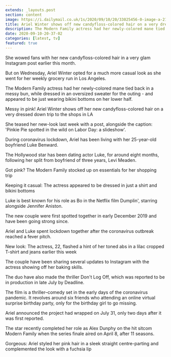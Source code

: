 ```yaml
---
extends: _layouts.post
section: content
image: https://i.dailymail.co.uk/1s/2020/09/10/20/33025456-0-image-a-212_1599765719326.jpg 
title: Ariel Winter shows off new candyfloss-colored hair on a very dressed down trip to the shops in LA 
description: The Modern Family actress had her newly-colored mane tied back in a messy style, while dressed in an oversized sweater for the outing. 
date: 2020-09-10-20-37-02 
categories: [latest, tv] 
featured: true 
--- 
```

She wowed fans with her new candyfloss-colored hair in a very glam Instagram post earlier this month.

But on Wednesday, Ariel Winter opted for a much more casual look as she went for her weekly grocery run in Los Angeles.

The Modern Family actress had her newly-colored mane tied back in a messy bun, while dressed in an oversized sweater for the outing - and appeared to be just wearing bikini bottoms on her lower half.

Messy in pink! Ariel Winter shows off her new candyfloss-colored hair on a very dressed down trip to the shops in LA

She teased her new-look last week with a post, alongside the caption: 'Pinkie Pie spotted in the wild on Labor Day: a slideshow'. 

During coronavirus lockdown, Ariel has been living with her 25-year-old boyfriend Luke Benward. 

The Hollywood star has been dating actor Luke, for around eight months, following her split from boyfriend of three years, Levi Meaden.  

Got pink? The Modern Family stocked up on essentials for her shopping trip 

Keeping it casual: The actress appeared to be dressed in just a shirt and bikini bottoms 

Luke is best known for his role as Bo in the Netflix film Dumplin', starring alongside Jennifer Aniston.  

The new couple were first spotted together in early December 2019 and have been going strong since.  

Ariel and Luke spent lockdown together after the coronavirus outbreak reached a fever pitch.

New look: The actress, 22, flashed a hint of her toned abs in a lilac cropped T-shirt and jeans earlier this week

The couple have been sharing several updates to Instagram with the actress showing off her baking skills.    

The duo have also made the thriller Don't Log Off, which was reported to be in production in late July by Deadline. 

The film is a thriller–comedy set in the early days of the coronavirus pandemic. It revolves around six friends who attending an online virtual surprise birthday party, only for the birthday girl to go missing.

Ariel announced the project had wrapped on July 31, only two days after it was first reported. 

The star recently completed her role as Alex Dunphy on the hit sitcom Modern Family when the series finale aired on April 8, after 11 seasons. 

Gorgeous: Ariel styled her pink hair in a sleek straight centre-parting and complemented the look with a fuchsia lip

 

